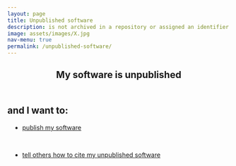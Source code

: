 ```yaml
---
layout: page
title: Unpublished software
description: is not archived in a repository or assigned an identifier
image: assets/images/X.jpg
nav-menu: true
permalink: /unpublished-software/
---
```

<!-- Main -->
<div id="main" class="alt">

<!-- One -->
<section id="one">
	<div class="inner">
		<header class="major">
			<h1>My software is unpublished</h1>
		</header>

<!-- Content -->
<h2 id="content">and I want to:</h2>
<div class="container" style="margin:10px">
<div class="row">
	<div class="6u 12u$(small)">
		<ul class="actions">
			<li><a href="https://libguides.mit.edu/software/" class="button big">publish my software</a></li>
		</ul>
	</div>
	<br>
	<div class="6u 12u$(small)">
		<ul class="actions">
			<li><a href="https://libguides.mit.edu/software/" class="button big">tell others how to cite my unpublished software</a></li>
		</ul>
	</div>
</div>
</div>
</div>
